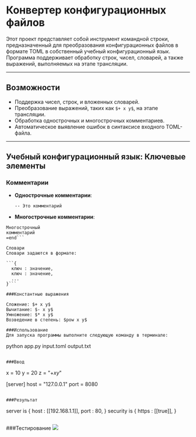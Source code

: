# Конвертер конфигурационных файлов

Этот проект представляет собой инструмент командной строки, предназначенный для преобразования конфигурационных файлов в формате TOML в собственный учебный конфигурационный язык. Программа поддерживает обработку строк, чисел, словарей, а также выражений, выполняемых на этапе трансляции.

---

## Возможности

- Поддержка чисел, строк, и вложенных словарей.
- Преобразование выражений, таких как `$+ x y$`, на этапе трансляции.
- Обработка однострочных и многострочных комментариев.
- Автоматическое выявление ошибок в синтаксисе входного TOML-файла.

---

## Учебный конфигурационный язык: Ключевые элементы

### Комментарии

- **Однострочные комментарии**:
  ```text
  -- Это комментарий

- **Многострочные комментарии**:

```=begin
Многострочный
комментарий
=end```

Словари
Словари задаются в формате:

```{
  ключ : значение,
  ключ : значение,
  ...
}```

###Константные выражения

Сложение: $+ x y$
Вычитание: $- x y$
Умножение: $* x y$
Возведение в степень: $pow x y$

###Использование
Для запуска программы выполните следующую команду в терминале:
```
python app.py input.toml output.txt
```

###Ввод
```
x = 10
y = 20
z = "$+ x y$"

[server]
host = "127.0.0.1"
port = 8080
```

###Результат

```
server is {
  host : [[192.168.1.1]],
  port : 80,
}
security is {
  https : [[true]],
}
```
```

###Тестирование 
![](b0d02c12-921c-4371-96c8-e7d650fba157.jpg)
